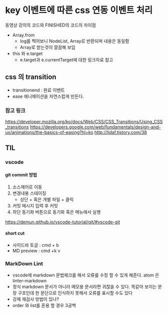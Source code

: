 # key 이벤트에 따른 css 연동 이벤트 처리

동영상 강의의 코드와 FINISHED의 코드의 차이점

- Array.from
  - log를 찍어보니 NodeList, Array로 반환되며 내용은 동일함
  - Array로 받는것이 깔끔해 보임
- this 와 e.target
  - e.target과 e.currentTarget에 대한 링크자료 참고

## css 의 transition

- transitionend  : 완료 이벤트
- ease 에니메이션을 자연스럽게 만든다.

### 참고 링크

<https://developer.mozilla.org/ko/docs/Web/CSS/CSS_Transitions/Using_CSS_transitions>
<https://developers.google.com/web/fundamentals/design-and-ux/animations/the-basics-of-easing?hl=ko>
<http://lidaf.tistory.com/38>

## TIL

### vscode

#### git commit 방법

1. 소스제어로 이동
2. 변경내용 스테이징
   - 상단 + 혹은 개별 파일 + 클릭
3. 커밋 메시지 입력 후 커밋
4. 하단 동기화 버튼으로 동기화 혹은 메뉴에서 실행

<https://demun.github.io/vscode-tutorial/git/#vscode-git>

#### short cut

- 사이드바 토글 : cmd + b
- MD preview : cmd +k v

### MarkDown Lint

- vscode에 markdown 문법체크를 해서 오류를 수정 할 수 있게 해준다.
  atom 은 linter-markdown
- 정식 markdown 문서가 아니라 메모용 문서라면 귀찮을 수 있다.
  똑같아 보이는 문장 구조인데 한 문단으로 인식하지 못해서 오류를 표시할 수도 있다
- 강제 재검사 방법이 있나?
- order 와 list를 혼용 할 경우 3공백
